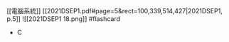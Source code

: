 [[電腦系統]]
[[2021DSEP1.pdf#page=5&rect=100,339,514,427|2021DSEP1, p.5]]
![[2021DSEP1 18.png]] #flashcard 
- C
<!--ID: 1730727373152-->


